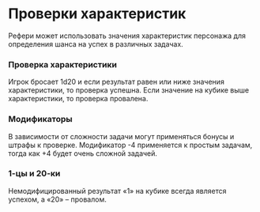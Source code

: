 # Проверки характеристик

Рефери может использовать значения характеристик персонажа для определения шанса на успех в различных задачах.

### Проверка характеристики

Игрок бросает 1d20 и если результат равен или ниже значения характеристики, то проверка успешна. Если значение на кубике выше характеристики, то проверка провалена.

### Модификаторы

В зависимости от сложности задачи могут применяться бонусы и штрафы к проверке. Модификатор -4 применяется к простым задачам, тогда как +4 будет очень сложной задачей.

### 1-цы и 20-ки

Немодифицированный результат «1» на кубике всегда является успехом, а «20» – провалом.
